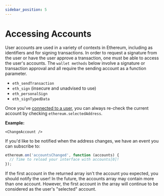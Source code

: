 ```yaml
---
sidebar_position: 5
---
```


# Accessing Accounts

User accounts are used in a variety of contexts in Ethereum, including as identifiers and for signing transactions. In order to request a signature from the user or have the user approve a transaction, one must be able to access the user's accounts. The `wallet methods` below involve a signature or transaction approval and all require the sending account as a function parameter.

- `eth_sendTransaction`
- `eth_sign` (insecure and unadvised to use)
- `eth_personalSign`
- `eth_signTypedData`

Once you've [connected to a user](./getting-started.html), you can always re-check the current account by checking `ethereum.selectedAddress`.

**Example:**
```
<ChangeAccount />
```

If you'd like to be notified when the address changes, we have an event you can subscribe to:

```javascript
ethereum.on('accountsChanged', function (accounts) {
  // Time to reload your interface with accounts[0]!
});
```

If the first account in the returned array isn't the account you expected, you should notify the user!
In the future, the accounts array may contain more than one account.
However, the first account in the array will continue to be considered as the user's "selected" account.
